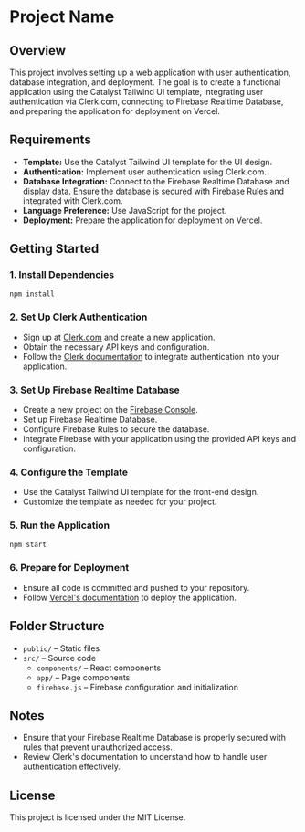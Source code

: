 # Project Name

## Overview

This project involves setting up a web application with user authentication, database integration, and deployment. The goal is to create a functional application using the Catalyst Tailwind UI template, integrating user authentication via Clerk.com, connecting to Firebase Realtime Database, and preparing the application for deployment on Vercel.

## Requirements

- **Template:** Use the Catalyst Tailwind UI template for the UI design.
- **Authentication:** Implement user authentication using Clerk.com.
- **Database Integration:** Connect to the Firebase Realtime Database and display data. Ensure the database is secured with Firebase Rules and integrated with Clerk.com.
- **Language Preference:** Use JavaScript for the project.
- **Deployment:** Prepare the application for deployment on Vercel.

## Getting Started

### 1. Install Dependencies

```bash
npm install
```

### 2. Set Up Clerk Authentication

- Sign up at [Clerk.com](https://clerk.com) and create a new application.
- Obtain the necessary API keys and configuration.
- Follow the [Clerk documentation](https://docs.clerk.dev) to integrate authentication into your application.

### 3. Set Up Firebase Realtime Database

- Create a new project on the [Firebase Console](https://console.firebase.google.com/).
- Set up Firebase Realtime Database.
- Configure Firebase Rules to secure the database.
- Integrate Firebase with your application using the provided API keys and configuration.

### 4. Configure the Template

- Use the Catalyst Tailwind UI template for the front-end design.
- Customize the template as needed for your project.

### 5. Run the Application

```bash
npm start
```

### 6. Prepare for Deployment

- Ensure all code is committed and pushed to your repository.
- Follow [Vercel's documentation](https://vercel.com/docs) to deploy the application.

## Folder Structure

- `public/` – Static files
- `src/` – Source code
  - `components/` – React components
  - `app/` – Page components
  - `firebase.js` – Firebase configuration and initialization

## Notes

- Ensure that your Firebase Realtime Database is properly secured with rules that prevent unauthorized access.
- Review Clerk's documentation to understand how to handle user authentication effectively.

## License

This project is licensed under the MIT License.
```
